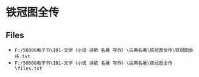 # 铁冠图全传

## Files

- `F:/5000G电子书\I01-文学（小说 诗歌 名著 写作）\古典名著\铁冠图全传\铁冠图全传.txt`
- `F:/5000G电子书\I01-文学（小说 诗歌 名著 写作）\古典名著\铁冠图全传\files.txt`
